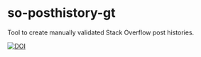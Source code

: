 # so-posthistory-gt
Tool to create manually validated Stack Overflow post histories.

[![DOI](https://zenodo.org/badge/99120165.svg)](https://zenodo.org/badge/latestdoi/99120165)
